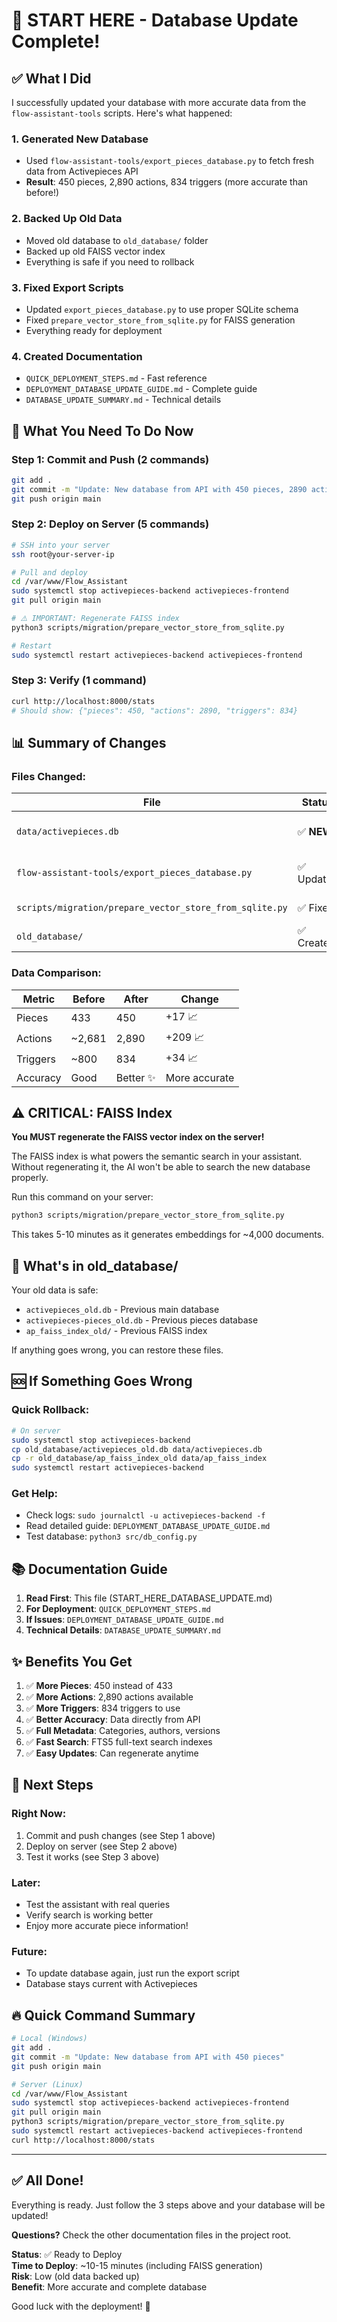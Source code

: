 # 🎯 START HERE - Database Update Complete!

## ✅ What I Did

I successfully updated your database with more accurate data from the `flow-assistant-tools` scripts. Here's what happened:

### 1. Generated New Database
- Used `flow-assistant-tools/export_pieces_database.py` to fetch fresh data from Activepieces API
- **Result**: 450 pieces, 2,890 actions, 834 triggers (more accurate than before!)

### 2. Backed Up Old Data
- Moved old database to `old_database/` folder
- Backed up old FAISS vector index
- Everything is safe if you need to rollback

### 3. Fixed Export Scripts
- Updated `export_pieces_database.py` to use proper SQLite schema
- Fixed `prepare_vector_store_from_sqlite.py` for FAISS generation
- Everything ready for deployment

### 4. Created Documentation
- `QUICK_DEPLOYMENT_STEPS.md` - Fast reference
- `DEPLOYMENT_DATABASE_UPDATE_GUIDE.md` - Complete guide
- `DATABASE_UPDATE_SUMMARY.md` - Technical details

## 🚀 What You Need To Do Now

### Step 1: Commit and Push (2 commands)

```bash
git add .
git commit -m "Update: New database from API with 450 pieces, 2890 actions, 834 triggers"
git push origin main
```

### Step 2: Deploy on Server (5 commands)

```bash
# SSH into your server
ssh root@your-server-ip

# Pull and deploy
cd /var/www/Flow_Assistant
sudo systemctl stop activepieces-backend activepieces-frontend
git pull origin main

# ⚠️ IMPORTANT: Regenerate FAISS index
python3 scripts/migration/prepare_vector_store_from_sqlite.py

# Restart
sudo systemctl restart activepieces-backend activepieces-frontend
```

### Step 3: Verify (1 command)

```bash
curl http://localhost:8000/stats
# Should show: {"pieces": 450, "actions": 2890, "triggers": 834}
```

## 📊 Summary of Changes

### Files Changed:
| File | Status | Description |
|------|--------|-------------|
| `data/activepieces.db` | ✅ **NEW** | Fresh database from API |
| `flow-assistant-tools/export_pieces_database.py` | ✅ Updated | Fixed SQLite schema |
| `scripts/migration/prepare_vector_store_from_sqlite.py` | ✅ Fixed | OpenAI embeddings |
| `old_database/` | ✅ Created | Backup of old data |

### Data Comparison:
| Metric | Before | After | Change |
|--------|--------|-------|--------|
| Pieces | 433 | 450 | +17 📈 |
| Actions | ~2,681 | 2,890 | +209 📈 |
| Triggers | ~800 | 834 | +34 📈 |
| Accuracy | Good | Better ✨ | More accurate |

## ⚠️ CRITICAL: FAISS Index

**You MUST regenerate the FAISS vector index on the server!**

The FAISS index is what powers the semantic search in your assistant. Without regenerating it, the AI won't be able to search the new database properly.

Run this command on your server:
```bash
python3 scripts/migration/prepare_vector_store_from_sqlite.py
```

This takes 5-10 minutes as it generates embeddings for ~4,000 documents.

## 📁 What's in old_database/

Your old data is safe:
- `activepieces_old.db` - Previous main database
- `activepieces-pieces_old.db` - Previous pieces database  
- `ap_faiss_index_old/` - Previous FAISS index

If anything goes wrong, you can restore these files.

## 🆘 If Something Goes Wrong

### Quick Rollback:
```bash
# On server
sudo systemctl stop activepieces-backend
cp old_database/activepieces_old.db data/activepieces.db
cp -r old_database/ap_faiss_index_old data/ap_faiss_index
sudo systemctl restart activepieces-backend
```

### Get Help:
- Check logs: `sudo journalctl -u activepieces-backend -f`
- Read detailed guide: `DEPLOYMENT_DATABASE_UPDATE_GUIDE.md`
- Test database: `python3 src/db_config.py`

## 📚 Documentation Guide

1. **Read First**: This file (START_HERE_DATABASE_UPDATE.md)
2. **For Deployment**: `QUICK_DEPLOYMENT_STEPS.md`
3. **If Issues**: `DEPLOYMENT_DATABASE_UPDATE_GUIDE.md`
4. **Technical Details**: `DATABASE_UPDATE_SUMMARY.md`

## ✨ Benefits You Get

1. ✅ **More Pieces**: 450 instead of 433
2. ✅ **More Actions**: 2,890 actions available
3. ✅ **More Triggers**: 834 triggers to use
4. ✅ **Better Accuracy**: Data directly from API
5. ✅ **Full Metadata**: Categories, authors, versions
6. ✅ **Fast Search**: FTS5 full-text search indexes
7. ✅ **Easy Updates**: Can regenerate anytime

## 🎯 Next Steps

### Right Now:
1. Commit and push changes (see Step 1 above)
2. Deploy on server (see Step 2 above)
3. Test it works (see Step 3 above)

### Later:
- Test the assistant with real queries
- Verify search is working better
- Enjoy more accurate piece information!

### Future:
- To update database again, just run the export script
- Database stays current with Activepieces

## 🔥 Quick Command Summary

```bash
# Local (Windows)
git add .
git commit -m "Update: New database from API with 450 pieces"
git push origin main

# Server (Linux)
cd /var/www/Flow_Assistant
sudo systemctl stop activepieces-backend activepieces-frontend
git pull origin main
python3 scripts/migration/prepare_vector_store_from_sqlite.py
sudo systemctl restart activepieces-backend activepieces-frontend
curl http://localhost:8000/stats
```

---

## ✅ All Done!

Everything is ready. Just follow the 3 steps above and your database will be updated!

**Questions?** Check the other documentation files in the project root.

**Status**: ✅ Ready to Deploy  
**Time to Deploy**: ~10-15 minutes (including FAISS generation)  
**Risk**: Low (old data backed up)  
**Benefit**: More accurate and complete database  

Good luck with the deployment! 🚀

